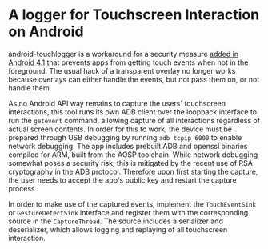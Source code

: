 #  A logger for Touchscreen Interaction on Android

android-touchlogger is a workaround for a security measure [added in Android 4.1](https://github.com/android/platform_frameworks_base/commit/7a9db181a64e0e752a447c6408639bbb33c412fc) that prevents apps from getting touch events when not in the foreground. The usual hack of a transparent overlay no longer works because overlays can either handle the events, but not pass them on, or not handle them.

As no Android API way remains to capture the users' touchscreen interactions, this tool runs its own ADB client over the loopback interface to run the `getevent` command, allowing capture of all interactions regardless of actual screen contents.
In order for this to work, the device must be prepared through USB debugging by running `adb tcpip 6000` to enable network debugging.
The app includes prebuilt ADB and openssl binaries compiled for ARM, built from the AOSP toolchain.
While network debugging somewhat poses a security risk, this is mitigated by the recent use of RSA cryptography in the ADB protocol. Therefore upon first starting the capture, the user needs to accept the app's public key and restart the capture process.

In order to make use of the captured events, implement the `TouchEventSink` or `GestureDetectSink` interface and register them with the corresponding source in the `CaptureThread`.
The source includes a serializer and deserializer, which allows logging and replaying of all touchscreen interaction.
